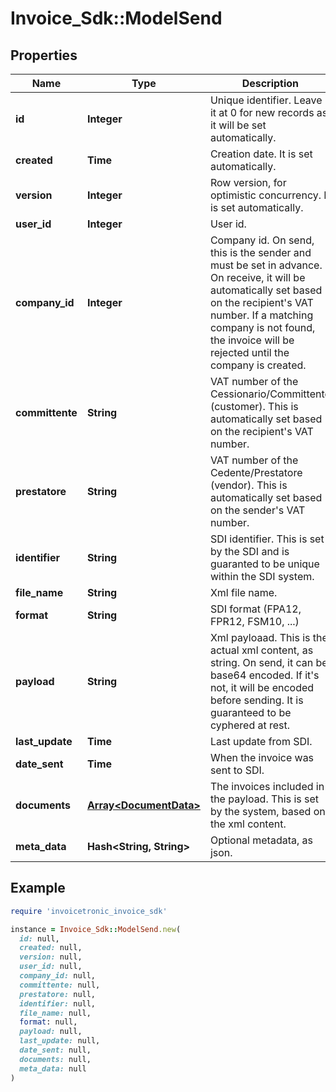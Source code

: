 # Invoice_Sdk::ModelSend

## Properties

| Name | Type | Description | Notes |
| ---- | ---- | ----------- | ----- |
| **id** | **Integer** | Unique identifier. Leave it at 0 for new records as it will be set automatically. | [optional] |
| **created** | **Time** | Creation date. It is set automatically. | [optional] |
| **version** | **Integer** | Row version, for optimistic concurrency. It is set automatically. | [optional] |
| **user_id** | **Integer** | User id. | [optional] |
| **company_id** | **Integer** | Company id. On send, this is the sender and must be set in advance. On receive, it will be  automatically set based on the recipient&#39;s VAT number. If a matching company is not found, the invoice will be rejected until the company is created. | [optional] |
| **committente** | **String** | VAT number of the Cessionario/Committente (customer). This is automatically set based on the recipient&#39;s VAT number. | [optional] |
| **prestatore** | **String** | VAT number of the Cedente/Prestatore (vendor). This is automatically set based on the sender&#39;s VAT number. | [optional] |
| **identifier** | **String** | SDI identifier. This is set by the SDI and is guaranted to be unique within the SDI system. | [optional] |
| **file_name** | **String** | Xml file name. | [optional] |
| **format** | **String** | SDI format (FPA12, FPR12, FSM10, ...) | [optional] |
| **payload** | **String** | Xml payloaad. This is the actual xml content, as string. On send, it can be base64 encoded. If it&#39;s not, it will be encoded before sending. It is guaranteed to be cyphered at rest. | [optional] |
| **last_update** | **Time** | Last update from SDI. | [optional] |
| **date_sent** | **Time** | When the invoice was sent to SDI. | [optional] |
| **documents** | [**Array&lt;DocumentData&gt;**](DocumentData.md) | The invoices included in the payload. This is set by the system, based on the xml content. | [optional] |
| **meta_data** | **Hash&lt;String, String&gt;** | Optional metadata, as json. | [optional] |

## Example

```ruby
require 'invoicetronic_invoice_sdk'

instance = Invoice_Sdk::ModelSend.new(
  id: null,
  created: null,
  version: null,
  user_id: null,
  company_id: null,
  committente: null,
  prestatore: null,
  identifier: null,
  file_name: null,
  format: null,
  payload: null,
  last_update: null,
  date_sent: null,
  documents: null,
  meta_data: null
)
```


